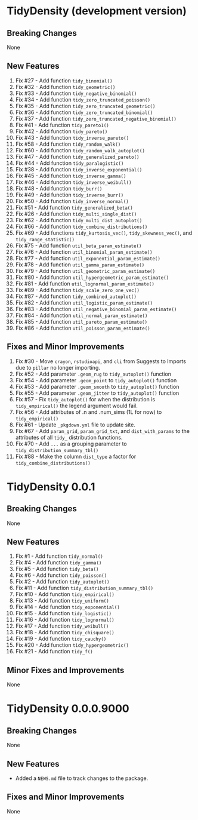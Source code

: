 # TidyDensity (development version)

## Breaking Changes
None

## New Features
1. Fix #27 - Add function `tidy_binomial()`
2. Fix #32 - Add function `tidy_geometric()`
3. Fix #33 - Add function `tidy_negative_binomial()`
4. Fix #34 - Add function `tidy_zero_truncated_poisson()`
5. Fix #35 - Add function `tidy_zero_truncated_geometric()`
6. Fix #36 - Add function `tidy_zero_truncated_binomial()`
7. Fix #37 - Add function `tidy_zero_truncated_negative_binomial()`
8. Fix #41 - Add function `tidy_pareto1()`
9. Fix #42 - Add function `tidy_pareto()`
10. Fix #43 - Add function `tidy_inverse_pareto()`
11. Fix #58 - Add function `tidy_random_walk()`
12. Fix #60 - Add function `tidy_random_walk_autoplot()`
13. Fix #47 - Add function `tidy_generalized_pareto()`
14. Fix #44 - Add function `tidy_paralogistic()`
15. Fix #38 - Add function `tidy_inverse_exponential()`
16. Fix #45 - Add function `tidy_inverse_gamma()`
17. Fix #46 - Add function `tidy_inverse_weibull()`
18. Fix #48 - Add function `tidy_burr()`
19. Fix #49 - Add function `tidy_inverse_burr()`
20. Fix #50 - Add function `tidy_inverse_normal()`
21. Fix #51 - Add function `tidy_generalized_beta()`
22. Fix #26 - Add function `tidy_multi_single_dist()`
23. Fix #62 - Add function `tidy_multi_dist_autoplot()`
24. Fix #66 - Add function `tidy_combine_distributions()`
25. Fix #69 - Add functions `tidy_kurtosis_vec()`, `tidy_skewness_vec()`, and
`tidy_range_statistic()`
26. Fix #75 - Add function `util_beta_param_estimate()`
27. Fix #76 - Add function `util_binomial_param_estimate()`
28. Fix #77 - Add function `util_exponential_param_estimate()`
29. Fix #78 - Add function `util_gamma_param_estimate()`
30. Fix #79 - Add function `util_geometric_param_estimate()`
31. Fix #80 - Add function `util_hypergeometric_param_estimate()`
32. Fix #81 - Add function `util_lognormal_param_estimate()`
33. Fix #89 - Add function `tidy_scale_zero_one_vec()`
34. Fix #87 - Add function `tidy_combined_autoplot()`
35. Fix #82 - Add function `util_logistic_param_estimate()`
36. Fix #83 - Add function `util_negative_binomial_param_estimate()`
37. Fix #84 - Add function `util_normal_param_estimate()`
38. Fix #85 - Add function `util_pareto_param_estimate()`
39. Fix #86 - Add function `util_poisson_param_estimate()`

## Fixes and Minor Improvements
1. Fix #30 - Move `crayon`, `rstudioapi`, and `cli` from Suggests to Imports due to `pillar`
no longer importing.
2. Fix #52 - Add parameter `.geom_rug` to `tidy_autoplot()` function
3. Fix #54 - Add parameter `.geom_point` to `tidy_autoplot()` function
4. Fix #53 - Add parameter `.geom_smooth` to `tidy_autoplot()` function
5. Fix #55 - Add parameter `.geom_jitter` to `tidy_autoplot()` function
6. Fix #57 - Fix `tidy_autoplot()` for when the distribution is `tidy_empirical()`
the legend argument would fail.
7. Fix #56 - Add attributes of .n and .num_sims (1L for now) to `tidy_empirical()`
8. Fix #61 - Update `_pkgdown.yml` file to update site.
9. Fix #67 - Add `param_grid`, `param_grid_txt`, and `dist_with_params` to the
attributes of all `tidy_` distribution functions.
10. Fix #70 - Add `...` as a grouping parameter to `tidy_distribution_summary_tbl()`
11. Fix #88 - Make the column `dist_type` a factor for `tidy_combine_distributions()`

# TidyDensity 0.0.1

## Breaking Changes
None

## New Features
1. Fix #1 - Add function `tidy_normal()`
2. Fix #4 - Add function `tidy_gamma()`
3. Fix #5 - Add function `tidy_beta()`
4. Fix #6 - Add function `tidy_poisson()`
5. Fix #2 - Add function `tidy_autoplot()`
6. Fix #11 - Add function `tidy_distribution_summary_tbl()`
7. Fix #10 - Add function `tidy_empirical()`
8. Fix #13 - Add function `tidy_uniform()`
9. Fix #14 - Add function `tidy_exponential()`
10. Fix #15 - Add function `tidy_logistic()`
11. Fix #16 - Add function `tidy_lognormal()`
12. Fix #17 - Add function `tidy_weibull()`
13. Fix #18 - Add function `tidy_chisquare()`
14. Fix #19 - Add function `tidy_cauchy()`
15. Fix #20 - Add function `tidy_hypergeometric()`
16. Fix #21 - Add function `tidy_f()`

## Minor Fixes and Improvements
None

# TidyDensity 0.0.0.9000

## Breaking Changes
None

## New Features
* Added a `NEWS.md` file to track changes to the package.

## Fixes and Minor Improvements
None
